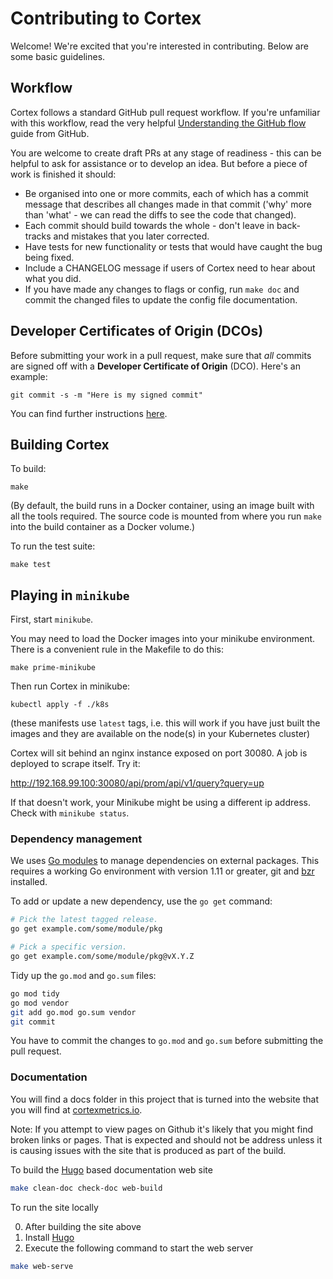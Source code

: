 # Contributing to Cortex

Welcome! We're excited that you're interested in contributing. Below are some basic guidelines.

## Workflow

Cortex follows a standard GitHub pull request workflow. If you're unfamiliar with this workflow, read the very helpful [Understanding the GitHub flow](https://guides.github.com/introduction/flow/) guide from GitHub.

You are welcome to create draft PRs at any stage of readiness - this
can be helpful to ask for assistance or to develop an idea. But before
a piece of work is finished it should:

* Be organised into one or more commits, each of which has a commit message that describes all changes made in that commit ('why' more than 'what' - we can read the diffs to see the code that changed).
* Each commit should build towards the whole - don't leave in back-tracks and mistakes that you later corrected.
* Have tests for new functionality or tests that would have caught the bug being fixed.
* Include a CHANGELOG message if users of Cortex need to hear about what you did.
* If you have made any changes to flags or config, run `make doc` and commit the changed files to update the config file documentation.

## Developer Certificates of Origin (DCOs)

Before submitting your work in a pull request, make sure that *all* commits are signed off with a **Developer Certificate of Origin** (DCO). Here's an example:

```shell
git commit -s -m "Here is my signed commit"
```

You can find further instructions [here](https://github.com/probot/dco#how-it-works).

## Building Cortex

To build:
```
make
```

(By default, the build runs in a Docker container, using an image built
with all the tools required. The source code is mounted from where you
run `make` into the build container as a Docker volume.)

To run the test suite:
```
make test
```

## Playing in `minikube`

First, start `minikube`.

You may need to load the Docker images into your minikube environment. There is
a convenient rule in the Makefile to do this:

```
make prime-minikube
```

Then run Cortex in minikube:
```
kubectl apply -f ./k8s
```

(these manifests use `latest` tags, i.e. this will work if you have
just built the images and they are available on the node(s) in your
Kubernetes cluster)

Cortex will sit behind an nginx instance exposed on port 30080.  A job is deployed to scrape itself.  Try it:

http://192.168.99.100:30080/api/prom/api/v1/query?query=up

If that doesn't work, your Minikube might be using a different ip address. Check with `minikube status`.

### Dependency management

We uses [Go modules](https://golang.org/cmd/go/#hdr-Modules__module_versions__and_more) to manage dependencies on external packages.
This requires a working Go environment with version 1.11 or greater, git and [bzr](http://wiki.bazaar.canonical.com/Download) installed.

To add or update a new dependency, use the `go get` command:

```bash
# Pick the latest tagged release.
go get example.com/some/module/pkg

# Pick a specific version.
go get example.com/some/module/pkg@vX.Y.Z
```

Tidy up the `go.mod` and `go.sum` files:

```bash
go mod tidy
go mod vendor
git add go.mod go.sum vendor
git commit
```

You have to commit the changes to `go.mod` and `go.sum` before submitting the pull request.

### Documentation
You will find a docs folder in this project that is turned into the website that you will find at [cortexmetrics.io](https://cortexmetrics.io/).

Note: 
If you attempt to view pages on Github it's likely that you might find broken links or pages. That is expected and should not be address unless 
it is causing issues with the site that is produced as part of the build. 

To build the [Hugo](https://gohugo.io/) based documentation web site

```bash
make clean-doc check-doc web-build
``` 

To run the site locally

0. After building the site above
1. Install [Hugo](https://gohugo.io/)
2. Execute the following command to start the web server
```bash
make web-serve
```
